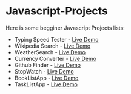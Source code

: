 # Javascript-Projects
Here is some begginer Javascript Projects lists:

<ul>
  <li>Typing Speed Tester - <a href="https://raihanalam.github.io/TypingSpeedTester/">Live Demo</a></li>
  <li>Wikipedia Search - <a href="https://raihanalam.github.io/WikipediaSearch/">Live Demo</a></li>
  <li>WeatherSearch - <a href="https://raihanalam.github.io/WeatherSearch/">Live Demo</a></li>
  <li>Currency Converter - <a href="https://raihanalam.github.io/CurrencyConverter/">Live Demo</a></li>
  <li>Github Finder - <a href="https://raihanalam.github.io/GithubFInder/">Live Demo</a></li>
  <li>StopWatch - <a href="https://raihanalam.github.io/StopWatch/">Live Demo</a></li>
  <li>BookListApp - <a href="https://raihanalam.github.io/BookListApp/">Live Demo</a></li>
  <li>TaskListApp - <a href="https://raihanalam.github.io/TaskListApp/">Live Demo</a></li>
 </ul>
